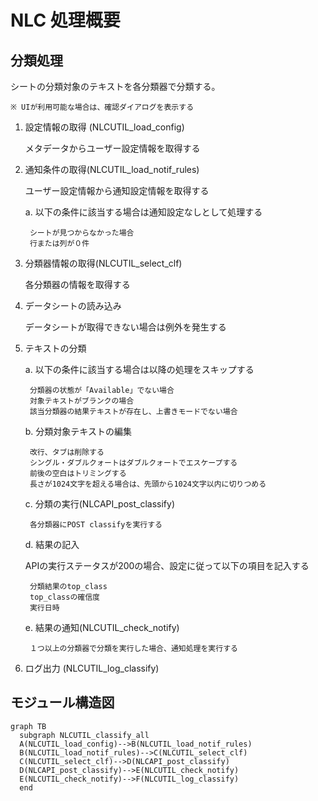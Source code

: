 # NLC 処理概要

## 分類処理

シートの分類対象のテキストを各分類器で分類する。

	※ UIが利用可能な場合は、確認ダイアログを表示する

1. 設定情報の取得 (NLCUTIL_load_config)

	メタデータからユーザー設定情報を取得する

2. 通知条件の取得(NLCUTIL_load_notif_rules)

	ユーザー設定情報から通知設定情報を取得する

	a. 以下の条件に該当する場合は通知設定なしとして処理する

    	シートが見つからなかった場合
    	行または列が０件

3. 分類器情報の取得(NLCUTIL_select_clf)

	各分類器の情報を取得する

4. データシートの読み込み

	データシートが取得できない場合は例外を発生する

5. テキストの分類

	a. 以下の条件に該当する場合は以降の処理をスキップする

		分類器の状態が「Available」でない場合
		対象テキストがブランクの場合
		該当分類器の結果テキストが存在し、上書きモードでない場合

	b. 分類対象テキストの編集

		改行、タブは削除する
		シングル・ダブルクォートはダブルクォートでエスケープする
		前後の空白はトリミングする
		長さが1024文字を超える場合は、先頭から1024文字以内に切りつめる

	c. 分類の実行(NLCAPI_post_classify)

		各分類器にPOST classifyを実行する

	d. 結果の記入

	APIの実行ステータスが200の場合、設定に従って以下の項目を記入する

    	分類結果のtop_class
        top_classの確信度
        実行日時

	e. 結果の通知(NLCUTIL_check_notify)

		１つ以上の分類器で分類を実行した場合、通知処理を実行する

6. ログ出力 (NLCUTIL_log_classify)

    

## モジュール構造図
```mermaid
graph TB
  subgraph NLCUTIL_classify_all
  A(NLCUTIL_load_config)-->B(NLCUTIL_load_notif_rules)
  B(NLCUTIL_load_notif_rules)-->C(NLCUTIL_select_clf)
  C(NLCUTIL_select_clf)-->D(NLCAPI_post_classify)
  D(NLCAPI_post_classify)-->E(NLCUTIL_check_notify)
  E(NLCUTIL_check_notify)-->F(NLCUTIL_log_classify)
  end
```
